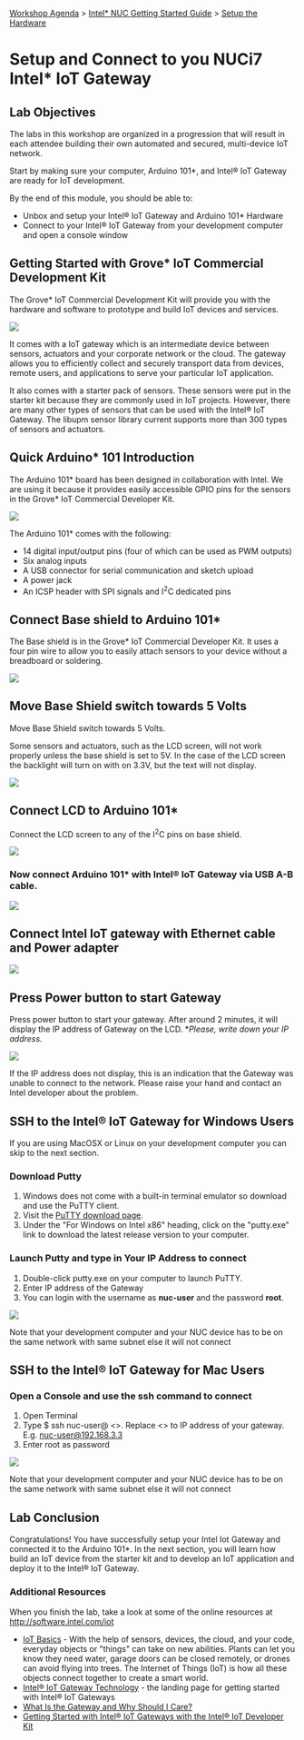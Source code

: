 [Workshop Agenda](https://github.com/SSG-DRD-IOT/Industrial-IoT-Workshop) > [Intel* NUC Getting Started Guide](https://github.com/SSG-DRD-IOT/lab-nuci7-setup) > [Setup the Hardware](nuci7-setup-hardware.md)


# Setup and Connect to you NUCi7 Intel* IoT Gateway

## Lab Objectives

The labs in this workshop are organized in a progression that will result in each attendee building their own automated and secured, multi-device IoT network.

Start by making sure your computer, Arduino 101*, and Intel® IoT Gateway are ready for IoT development.

By the end of this module, you should be able to:

*   Unbox and setup your Intel® IoT Gateway and Arduino 101* Hardware
*   Connect to your Intel® IoT Gateway from your development computer and open a console window

## Getting Started with Grove* IoT Commercial Development Kit
The Grove* IoT Commercial Development Kit will provide you with the hardware and software to prototype and build IoT devices and  services.

![](images/1.png)

It comes with a IoT gateway which is an intermediate device between sensors, actuators and your corporate network or the cloud. The gateway allows you to efficiently collect and securely transport data from devices, remote users, and applications to serve your particular IoT application.

It also comes with a starter pack of sensors. These sensors were put in the starter kit because they are commonly used in IoT projects. However, there are many other types of sensors that can be used with the Intel® IoT Gateway. The libupm sensor library current supports more than 300 types of sensors and actuators.

## Quick Arduino* 101 Introduction

The Arduino 101* board has been designed in collaboration with Intel. We are using it because it provides easily accessible GPIO pins for the sensors in the Grove* IoT Commercial Developer Kit.

![](images/2.png)

The Arduino 101* comes with the following:
*   14 digital input/output pins (four of which can be used as PWM outputs)
*   Six analog inputs
*   A USB connector for serial communication and sketch upload
*   A power jack
*   An ICSP header with SPI signals and I<sup>2</sup>C dedicated pins

## Connect Base shield to Arduino 101*

The Base shield is in the Grove* IoT Commercial Developer Kit. It uses a four pin wire to allow you to easily attach sensors to your device without a breadboard or soldering.

![](images/3.png)

## Move Base Shield switch towards 5 Volts

Move Base Shield switch towards 5 Volts.

Some sensors and actuators, such as the LCD screen, will not work properly unless the base shield is set to 5V. In the case of the LCD screen the backlight will turn on with on 3.3V, but the text will not display.

![](images/4.png)

## Connect LCD to Arduino 101*
Connect the LCD screen to any of the I<sup>2</sup>C pins on base shield.

![](images/5.png)

### Now connect Arduino 101* with Intel® IoT Gateway via USB A-B cable.

![](images/6.png)

## Connect Intel IoT gateway with Ethernet cable and Power adapter

![](images/7.png)

## Press Power button to start Gateway

Press power button to start your gateway. After around 2 minutes, it will display the IP address of Gateway on the LCD. **Please, write down your IP address.*

![](images/8.png)

If the IP address does not display, this is an indication that the Gateway was unable to connect to the network. Please raise your hand and contact an Intel developer about the problem.

## SSH to the Intel® IoT Gateway for Windows Users

If you are using MacOSX or Linux on your development computer you can skip to the next section.

### Download Putty

1.  Windows does not come with a built-in terminal emulator so download and use the PuTTY client.
2.  Visit the [PuTTY download page](http://www.chiark.greenend.org.uk/~sgtatham/putty/download.html).
3.  Under the "For Windows on Intel x86" heading, click on the "putty.exe" link to download the latest release version to your computer.

### Launch Putty and type in Your IP Address to connect

1.  Double-click putty.exe on your computer to launch PuTTY.
2.  Enter IP address of the Gateway
3.  You can login with the username as **nuc-user** and the password **root**.

![](images/11.png)

Note that your development computer and your NUC device has to be on the same network with same subnet else it will not connect

## SSH to the Intel® IoT Gateway for Mac Users

### Open a Console and use the ssh command to connect

1.  Open Terminal
2.  Type $ ssh nuc-user@ <<ip address="">>. Replace <<ip address="">> to IP address of your gateway. E.g. nuc-user@192.168.3.3</ip></ip>
3.  Enter root as password

![](images/12.png)

Note that your development computer and your NUC device has to be on the same network with same subnet else it will not connect

## Lab Conclusion

Congratulations! You have successfully setup your Intel Iot Gateway and connected it to the Arduino 101*. In the next section, you will learn how build an IoT device from the starter kit and to develop an IoT application and deploy it to the Intel® IoT Gateway.

### Additional Resources

When you finish the lab, take a look at some of the online resources at http://software.intel.com/iot

*   [IoT Basics](https://software.intel.com/en-us/iot/journey/basics) - With the help of sensors, devices, the cloud, and your code, everyday objects or "things" can take on new abilities. Plants can let you know they need water, garage doors can be closed remotely, or drones can avoid flying into trees. The Internet of Things (IoT) is how all these objects connect together to create a smart world.
*   [Intel® IoT Gateway Technology](https://software.intel.com/en-us/iot/hardware/gateways) - the landing page for getting started with Intel® IoT Gateways
*   [What Is the Gateway and Why Should I Care?](https://software.intel.com/en-us/articles/what-is-the-gateway-and-why-should-i-care)
*   [Getting Started with Intel® IoT Gateways with the Intel® IoT Developer Kit](https://software.intel.com/en-us/getting-started-with-intel-iot-gateways-and-iotdk)
